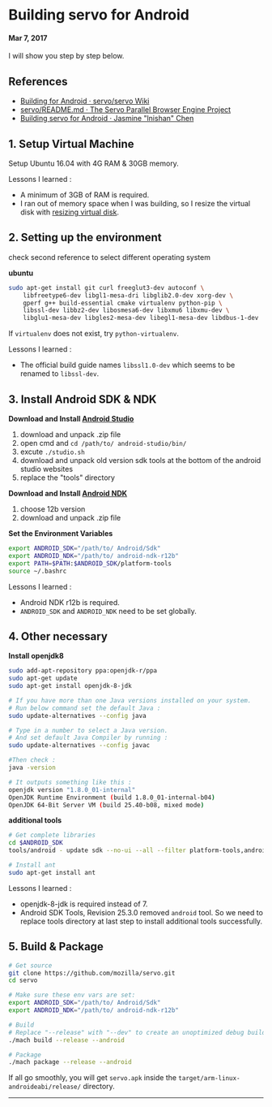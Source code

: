 Building servo for Android
==
#### Mar 7, 2017 

I will show you step by step below.


## References

- [Building for Android · servo/servo Wiki](https://github.com/servo/servo/wiki/Building-for-Android)
- [servo/README.md · The Servo Parallel Browser Engine Project](https://github.com/servo/servo/blob/master/README.md)
- [Building servo for Android · Jasmine "lnishan" Chen](https://lnishan.github.io/2017/building-servo-for-android/)

## 1. Setup Virtual Machine

Setup Ubuntu 16.04 with 4G RAM & 30GB memory.

Lessons I learned :

- A minimum of 3GB of RAM is required.
- I ran out of memory space when I was building, so I resize the virtual disk with [resizing virtual disk](http://askubuntu.com/questions/101715/resizing-virtual-drive).

## 2. Setting up the environment 

check second reference to select different operating system

**ubuntu**

```bash
sudo apt-get install git curl freeglut3-dev autoconf \
    libfreetype6-dev libgl1-mesa-dri libglib2.0-dev xorg-dev \
    gperf g++ build-essential cmake virtualenv python-pip \
    libssl-dev libbz2-dev libosmesa6-dev libxmu6 libxmu-dev \
    libglu1-mesa-dev libgles2-mesa-dev libegl1-mesa-dev libdbus-1-dev
```
If `virtualenv` does not exist, try `python-virtualenv`.

Lessons I learned :
 - The official build guide names `libssl1.0-dev` which seems to be renamed to `libssl-dev`.
 
## 3. Install Android SDK & NDK

**Download and Install [Android Studio](https://developer.android.com/studio/index.html)**

1. download and unpack .zip file
2. open cmd and `cd /path/to/ android-studio/bin/` 
3. excute `./studio.sh`
4. download and unpack old version sdk tools at the bottom of the android studio websites
5. replace the "tools" directory 

**Download and Install [Android NDK](https://developer.android.com/ndk/downloads/older_releases.html)**

1. choose 12b version
2. download and unpack .zip file

**Set the Environment Variables**

```bash
export ANDROID_SDK="/path/to/ Android/Sdk"
export ANDROID_NDK="/path/to/ android-ndk-r12b"
export PATH=$PATH:$ANDROID_SDK/platform-tools
source ~/.bashrc
```
Lessons I learned :


- Android NDK r12b is required. 
- `ANDROID_SDK` and `ANDROID_NDK` need to be set globally.

## 4. Other necessary 

**Install openjdk8**

```bash
sudo add-apt-repository ppa:openjdk-r/ppa
sudo apt-get update 
sudo apt-get install openjdk-8-jdk

# If you have more than one Java versions installed on your system.
# Run below command set the default Java :
sudo update-alternatives --config java

# Type in a number to select a Java version.
# And set default Java Compiler by running :
sudo update-alternatives --config javac

#Then check :
java -version

# It outputs something like this :
openjdk version "1.8.0_01-internal"
OpenJDK Runtime Environment (build 1.8.0_01-internal-b04)
OpenJDK 64-Bit Server VM (build 25.40-b08, mixed mode) 
```

**additional tools**
```bash
# Get complete libraries
cd $ANDROID_SDK
tools/android - update sdk --no-ui --all --filter platform-tools,android-18,build-tools-23.0.3

# Install ant
sudo apt-get install ant
```
Lessons I learned :

- openjdk-8-jdk is required instead of 7.
- Android SDK Tools, Revision 25.3.0 removed `android` tool. So we need to replace tools directory at last step to install additional tools successfully.

## 5. Build & Package
```bash
# Get source
git clone https://github.com/mozilla/servo.git
cd servo

# Make sure these env vars are set:
export ANDROID_SDK="/path/to/ Android/Sdk"
export ANDROID_NDK="/path/to/ android-ndk-r12b"

# Build
# Replace "--release" with "--dev" to create an unoptimized debug build.
./mach build --release --android

# Package
./mach package --release --android
```
If all go smoothly, you will get `servo.apk` inside the `target/arm-linux-androideabi/release/` directory.

---